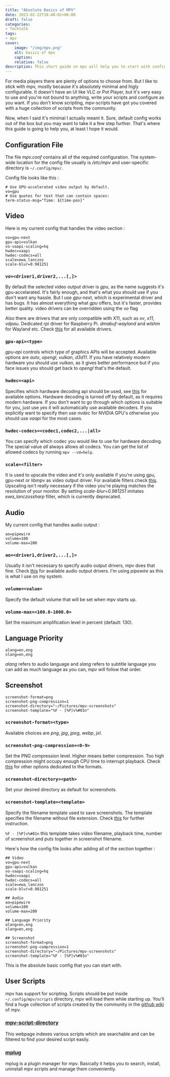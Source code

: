 ```yaml
---
title: "Absolute Basics of MPV"
date: 2023-02-22T18:48:01+06:00
draft: false
categories:
- Techtalk
tags:
- mpv
cover:
    image: "/img/mpv.png"
    alt: basics of mpv
    caption:
    relative: false
description: This short guide on mpv will help you to start with configuring the video player on your own, including mpv.conf and installing mpv-scripts on your linux system.
---
```


For media players there are plenty of options to choose from. But I like to stick with mpv, mostly because it's absolutely minimal and higly configurable. It doesn't have an UI like VLC or Pot Player, but it's very easy to use and you're not bound to anything, write your scripts and configure as you want. If you don't know scripting, mpv-scripts have got you covered with a huge collection of scripts from the community.

Now, when I said it's minimal I actually meant it. Sure, default config works out of the box but you may want to take it a few step further. That's where this guide is going to help you, at least I hope it would.

## Configuration File
The file *mpv.conf* contains all of the required configuration. The system-wide location for the config file usually is */etc/mpv* and user-specific directory is `~/.config/mpv/`.

Config file looks like this :

```
# Use GPU-accelerated video output by default.
vo=gpu
# Use quotes for text that can contain spaces:
term-status-msg="Time: ${time-pos}"
```

## Video

Here is my current config that handles the video section :

```
vo=gpu-next
gpu-api=vulkan
vo-vaapi-scaling=hq
hwdec=vaapi
hwdec-codecs=all
scale=ewa_lanczos
scale-blur=0.981251
```

### `vo=<driver1,driver2,...[,]>`
By default the selected video output driver is *gpu*, as the name suggests it's gpu-accelarated. It's fairly enough, and that's what you should use if you don't want any hassle. But I use *gpu-next*, which is experimental driver and has bugs. It has almost everything what *gpu* offers, but it's faster, provides better quality. video drivers can be overridden using the *vo* flag

Also there are drivers that are only compatible with X11, such as *xv*, *x11*, *vdpau*. Dedicated *rpi* driver for Raspberry Pi. *dmabuf-wayland* and *wlshm* for Wayland etc. Check [this](https://mpv.io/manual/master/#video-output-drivers) for all available drivers. 

### `gpu-api=<type>`
*gpu-api* controls which type of graphics APIs will be accepted. Available options are *auto*, *opengl*, *vulkan*, *d3d11*. If you have relatively modern hardware you should use *vulkan*, as it gives better performance but if you face issues you should get back to *opengl* that's the default.

### `hwdec=<api>`
Specifies which hardware decoding api should be used, see [this](https://mpv.io/manual/master/#options-hwdec) for available options. Hardware decoding is turned off by default, as it requires modern hardware. If you don't want to go through which options is suitable for you, just use *yes* it will automatically use available decoders. If you explicitly want to specify then use *nvdec* for NVIDIA GPU's otherwise you should use *vaapi* for the most cases.

### `hwdec-codecs=<codec1,codec2,...|all>`
You can specify which codec you would like to use for hardware decoding. The special value *all* always allows all codecs. You can get the list of allowed codecs by running `mpv --vd=help`.

### `scale=<filter>`
It is used to upscale the video and it's only available if you're using gpu, gpu-next or libmpv as video output driver. For available filters check [this](https://mpv.io/manual/master/#options-scale). Upscaling isn't really necessary if the video you're playing matches the resolution of your monitor. By setting *scale-blur=0.981251* imitates *ewa_lanczossharp* filter, which is currently deprecated.

## Audio

My current config that handles audio output :

```
ao=pipewire
volume=100
volume-max=200
```

### `ao=<driver1,driver2,...[,]>`
Usually it isn't necessary to specify audio output drivers, mpv does that fine. Check [this](https://mpv.io/manual/master/#audio-output-drivers-ao) for available audio output drivers. I'm using *pipewire* as this is what I use on my system.

### `volume=<value>`
Specify the default volume that will be set when mpv starts up.

### `volume-max=<100.0-1000.0>`
Set the maximum amplification level in percent (default: 130).

## Language Priority

```
alang=en,eng
slang=en,eng
```

*alang* refers to audio language and *slang* refers to subtitle language you can add as much language as you can, mpv will follow that order.

## Screenshot

```
screenshot-format=png
screenshot-png-compression=1
screenshot-directory="~/Pictures/mpv-screenshots"
screenshot-template="%F - [%P]v%#01n"
```

### `screenshot-format=<type>`
Available choices are *png*, *jpg*, *jpeg*, *webp*, *jxl*.

### `screenshot-png-compression=<0-9>`
Set the PNG compression level. Higher means better compression. Too high compression might occupy enough CPU time to interrupt playback. Check [this](https://mpv.io/manual/master/#screenshot) for other options dedicated to the formats.

### `screenshot-directory=<path>`
Set your desired directory as default for screenshots.

### `screenshot-template=<template>`
Specify the filename template used to save screenshots. The template specifies the filename without file extension. Check [this](https://mpv.io/manual/master/#options-screenshot-template) for further instruction.

`%F - [%P]v%#01n` this template takes video filename, playback time, number of screenshot and puts together in screenshot filename.

Here's how the config file looks after adding all of the section together : 

```
## Video
vo=gpu-next
gpu-api=vulkan
vo-vaapi-scaling=hq
hwdec=vaapi
hwdec-codecs=all
scale=ewa_lanczos
scale-blur=0.981251

## Audio
ao=pipewire
volume=100
volume-max=200

## Language Priority
alang=en,eng
slang=en,eng

## Screenshot
screenshot-format=png
screenshot-png-compression=1
screenshot-directory="~/Pictures/mpv-screenshots"
screenshot-template="%F - [%P]v%#01n"
```

This is the absolute basic config that you can start with.

## User Scripts

mpv has support for scripting. Scripts should be put inside `~/.config/mpv/scripts` directory, mpv will load them while starting up. You'll find a huge collection of scripts created by the community in the [github wiki](https://github.com/mpv-player/mpv/wiki/User-Scripts) of mpv.

### [mpv-script-directory](https://nudin.github.io/mpv-script-directory/)
This webpage indexes various scripts which are searchable and can be filtered to find your desired script easily.

### [mplug](https://github.com/Nudin/mplug)
mplug is a plugin manager for mpv. Basically it helps you to search, install, uninstall mpv scripts and manage them conveniently.
